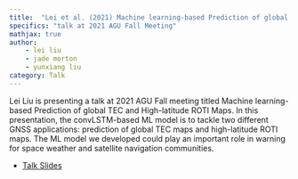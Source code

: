 ```yaml
---
title:  "Lei et al. (2021) Machine learning-based Prediction of global TEC and High-latitude ROTI Maps"
specifics: "talk at 2021 AGU Fall Meeting"
mathjax: true
author: 
    - lei liu
    - jade morton
    - yunxiang liu
category: Talk
---
```


Lei Liu is presenting a talk at 2021 AGU Fall meeting titled Machine learning-based Prediction of global TEC and High-latitude ROTI Maps. In this presentation, the convLSTM-based ML model is to tackle two different GNSS applications: prediction of global TEC maps and high-latitude ROTI maps.
The ML model we developed could play an important role in warning for space weather and satellite navigation communities.

- [Talk Slides](../assets/Oral-Presentation-AGU2021.pdf)
